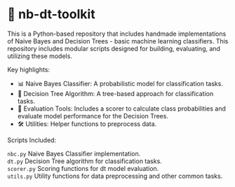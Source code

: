# 🧠 nb-dt-toolkit

This is a Python-based repository that includes handmade implementations of Naive Bayes and Decision Trees - basic machine learning classifiers. This repository includes modular scripts designed for building, evaluating, and utilizing these models.

Key highlights:

* 📊 Naive Bayes Classifier: A probabilistic model for classification tasks.
* 🌳 Decision Tree Algorithm: A tree-based approach for classification tasks.
* 🧪 Evaluation Tools: Includes a scorer to calculate class probabilities and evaluate model performance for the Decision Trees.
* 🛠 Utilities: Helper functions to preprocess data.
  
Scripts Included:

`nbc.py` Naive Bayes Classifier implementation. \
`dt.py` Decision Tree algorithm for classification tasks. \
`scorer.py` Scoring functions for dt model evaluation. \
`utils.py` Utility functions for data preprocessing and other common tasks.
